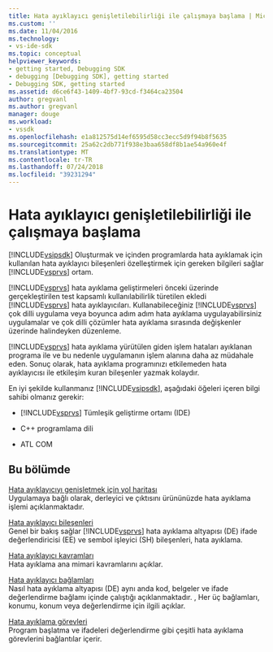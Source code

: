 ```yaml
---
title: Hata ayıklayıcı genişletilebilirliği ile çalışmaya başlama | Microsoft Docs
ms.custom: ''
ms.date: 11/04/2016
ms.technology:
- vs-ide-sdk
ms.topic: conceptual
helpviewer_keywords:
- getting started, Debugging SDK
- debugging [Debugging SDK], getting started
- Debugging SDK, getting started
ms.assetid: d6ce6f43-1409-4bf7-93cd-f3464ca23504
author: gregvanl
ms.author: gregvanl
manager: douge
ms.workload:
- vssdk
ms.openlocfilehash: e1a812575d14ef6595d58cc3ecc5d9f94b8f5635
ms.sourcegitcommit: 25a62c2db771f938e3baa658df8b1ae54a960e4f
ms.translationtype: MT
ms.contentlocale: tr-TR
ms.lasthandoff: 07/24/2018
ms.locfileid: "39231294"
---
```

# <a name="get-started-with-debugger-extensibility"></a>Hata ayıklayıcı genişletilebilirliği ile çalışmaya başlama
[!INCLUDE[vsipsdk](../../extensibility/includes/vsipsdk_md.md)] Oluşturmak ve içinden programlarda hata ayıklamak için kullanılan hata ayıklayıcı bileşenleri özelleştirmek için gereken bilgileri sağlar [!INCLUDE[vsprvs](../../code-quality/includes/vsprvs_md.md)] ortam.  
  
 [!INCLUDE[vsprvs](../../code-quality/includes/vsprvs_md.md)] hata ayıklama geliştirmeleri önceki üzerinde gerçekleştirilen test kapsamlı kullanılabilirlik türetilen ekledi [!INCLUDE[vsprvs](../../code-quality/includes/vsprvs_md.md)] hata ayıklayıcıları. Kullanabileceğiniz [!INCLUDE[vsprvs](../../code-quality/includes/vsprvs_md.md)] çok dilli uygulama veya boyunca adım adım hata ayıklama uygulayabilirsiniz uygulamalar ve çok dilli çözümler hata ayıklama sırasında değişkenler üzerinde halindeyken düzenleme.  
  
 [!INCLUDE[vsprvs](../../code-quality/includes/vsprvs_md.md)] hata ayıklama yürütülen giden işlem hataları ayıklanan programa ile ve bu nedenle uygulamanın işlem alanına daha az müdahale eden. Sonuç olarak, hata ayıklama programınızı etkilemeden hata ayıklayıcısı ile etkileşim kuran bileşenler yazmak kolaydır.  
  
 En iyi şekilde kullanmanız [!INCLUDE[vsipsdk](../../extensibility/includes/vsipsdk_md.md)], aşağıdaki öğeleri içeren bilgi sahibi olmanız gerekir:  
  
-   [!INCLUDE[vsprvs](../../code-quality/includes/vsprvs_md.md)] Tümleşik geliştirme ortamı (IDE)  
  
-   C++ programlama dili  
  
-   ATL COM  
  
## <a name="in-this-section"></a>Bu bölümde  
 [Hata ayıklayıcıyı genişletmek için yol haritası](../../extensibility/debugger/roadmap-for-extending-the-debugger.md)  
 Uygulamaya bağlı olarak, derleyici ve çıktısını ürününüzde hata ayıklama işlemi açıklanmaktadır.  
  
 [Hata ayıklayıcı bileşenleri](../../extensibility/debugger/debugger-components.md)  
 Genel bir bakış sağlar [!INCLUDE[vsprvs](../../code-quality/includes/vsprvs_md.md)] hata ayıklama altyapısı (DE) ifade değerlendiricisi (EE) ve sembol işleyici (SH) bileşenleri, hata ayıklama.  
  
 [Hata ayıklayıcı kavramları](../../extensibility/debugger/debugger-concepts.md)  
 Hata ayıklama ana mimari kavramlarını açıklar.  
  
 [Hata ayıklayıcı bağlamları](../../extensibility/debugger/debugger-contexts.md)  
 Nasıl hata ayıklama altyapısı (DE) aynı anda kod, belgeler ve ifade değerlendirme bağlamı içinde çalıştığı açıklanmaktadır. , Her üç bağlamları, konumu, konum veya değerlendirme için ilgili açıklar.  
  
 [Hata ayıklama görevleri](../../extensibility/debugger/debugging-tasks.md)  
 Program başlatma ve ifadeleri değerlendirme gibi çeşitli hata ayıklama görevlerini bağlantılar içerir.